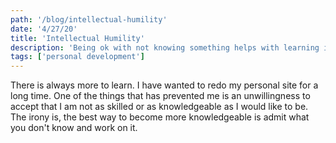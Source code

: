 ```yaml
---
path: '/blog/intellectual-humility'
date: '4/27/20'
title: 'Intellectual Humility'
description: 'Being ok with not knowing something helps with learning it.'
tags: ['personal development']
---
```


There is always more to learn. I have wanted to redo my personal site for a long time. One of the things that has prevented me is an unwillingness to accept that I am not as skilled or as knowledgeable as I would like to be. The irony is, the best way to become more knowledgeable is admit what you don't know and work on it.

